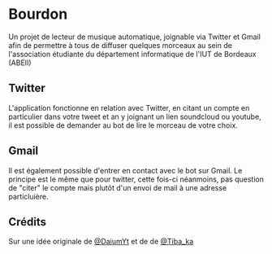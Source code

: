 # Bourdon
Un projet de lecteur de musique automatique, joignable via Twitter et Gmail afin de permettre à tous de diffuser quelques morceaux au sein de l'association étudiante du département informatique de l'IUT de Bordeaux (ABEII)

## Twitter

L'application fonctionne en relation avec Twitter, en citant un compte en particulier dans votre tweet et an y joignant un lien soundcloud ou youtube, il est possible de demander 
au bot de lire le morceau de votre choix.

## Gmail

Il est également possible d'entrer en contact avec le bot sur Gmail. Le principe est le même que pour twitter, cette fois-ci néanmoins, pas question de "citer" le compte mais plutôt d'un envoi de mail à une adresse particluière.

## Crédits

Sur une idée originale de [@DaiumYt](https://twitter.com/DaiumYt) et de de [@Tiba_ka](https://twitter.com/Tiba_ka)
